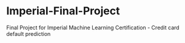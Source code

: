 # Imperial-Final-Project
Final Project for Imperial Machine Learning Certification - Credit card default prediction
